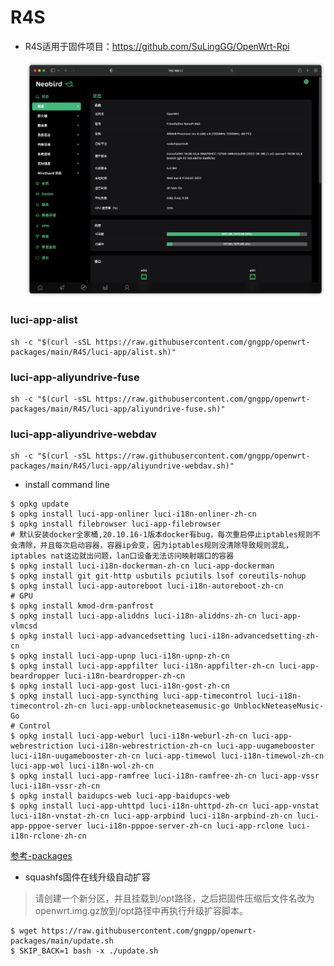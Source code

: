 # R4S

- R4S适用于固件项目：https://github.com/SuLingGG/OpenWrt-Rpi

  ![image-20220608110441062](./R4S/img/image-20220608110441062.png)

### luci-app-alist
```shell
sh -c "$(curl -sSL https://raw.githubusercontent.com/gngpp/openwrt-packages/main/R4S/luci-app/alist.sh)"
```

### luci-app-aliyundrive-fuse
```shell
sh -c "$(curl -sSL https://raw.githubusercontent.com/gngpp/openwrt-packages/main/R4S/luci-app/aliyundrive-fuse.sh)"
```

### luci-app-aliyundrive-webdav
```shell
sh -c "$(curl -sSL https://raw.githubusercontent.com/gngpp/openwrt-packages/main/R4S/luci-app/aliyundrive-webdav.sh)"
```

- install command line

```shell
$ opkg update
$ opkg install luci-app-onliner luci-i18n-onliner-zh-cn
$ opkg install filebrowser luci-app-filebrowser
# 默认安装docker全家桶,20.10.16-1版本docker有bug，每次重启停止iptables规则不会清除，并且每次启动容器，容器ip会变，因为iptables规则没清除导致规则混乱，iptables nat这边就出问题，lan口设备无法访问映射端口的容器
$ opkg install luci-i18n-dockerman-zh-cn luci-app-dockerman
$ opkg install git git-http usbutils pciutils lsof coreutils-nohup
$ opkg install luci-app-autoreboot luci-i18n-autoreboot-zh-cn
# GPU
$ opkg install kmod-drm-panfrost
$ opkg install luci-app-aliddns luci-i18n-aliddns-zh-cn luci-app-vlmcsd
$ opkg install luci-app-advancedsetting luci-i18n-advancedsetting-zh-cn
$ opkg install luci-app-upnp luci-i18n-upnp-zh-cn
$ opkg install luci-app-appfilter luci-i18n-appfilter-zh-cn luci-app-beardropper luci-i18n-beardropper-zh-cn
$ opkg install luci-app-gost luci-i18n-gost-zh-cn
$ opkg install luci-app-syncthing luci-app-timecontrol luci-i18n-timecontrol-zh-cn luci-app-unblockneteasemusic-go UnblockNeteaseMusic-Go
# Control
$ opkg install luci-app-weburl luci-i18n-weburl-zh-cn luci-app-webrestriction luci-i18n-webrestriction-zh-cn luci-app-uugamebooster luci-i18n-uugamebooster-zh-cn luci-app-timewol luci-i18n-timewol-zh-cn luci-app-wol luci-i18n-wol-zh-cn
$ opkg install luci-app-ramfree	luci-i18n-ramfree-zh-cn luci-app-vssr luci-i18n-vssr-zh-cn
$ opkg install baidupcs-web luci-app-baidupcs-web
$ opkg install luci-app-uhttpd luci-i18n-uhttpd-zh-cn luci-app-vnstat luci-i18n-vnstat-zh-cn luci-app-arpbind luci-i18n-arpbind-zh-cn luci-app-pppoe-server	luci-i18n-pppoe-server-zh-cn luci-app-rclone luci-i18n-rclone-zh-cn
```
[参考-packages](https://doc.openwrt.cc/1-General/7-Packages/)

- squashfs固件在线升级自动扩容

> 请创建一个新分区，并且挂载到/opt路径，之后把固件压缩后文件名改为openwrt.img.gz放到/opt路径中再执行升级扩容脚本。

```shell
$ wget https://raw.githubusercontent.com/gngpp/openwrt-packages/main/update.sh
$ SKIP_BACK=1 bash -x ./update.sh
```

